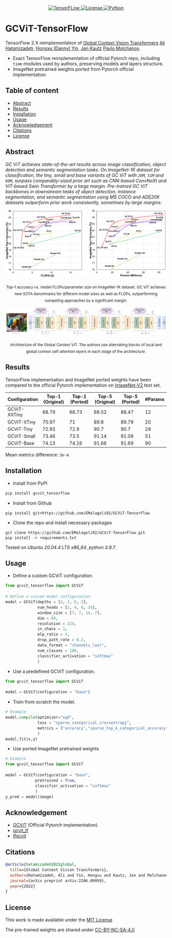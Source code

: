 <div align="center">

  <a href="https://www.tensorflow.org">![TensorFLow](https://img.shields.io/badge/TensorFlow-2.X-orange?style=for-the-badge) 
  <a href="https://github.com/EMalagoli92/GCViT-TensorFlow/blob/main/LICENSE">![License](https://img.shields.io/github/license/EMalagoli92/GCViT-TensorFlow?style=for-the-badge) 
  <a href="https://www.python.org">![Python](https://img.shields.io/badge/python-%3E%3D%203.9-blue?style=for-the-badge)</a>  
  
</div>

# GCViT-TensorFlow
TensorFlow 2.X reimplementation of [Global Context Vision Transformers](https://arxiv.org/pdf/2206.09959.pdf) [Ali Hatamizadeh](http://web.cs.ucla.edu/~ahatamiz),
[Hongxu (Danny) Yin](https://scholar.princeton.edu/hongxu), [Jan Kautz](https://jankautz.com/) [Pavlo Molchanov](https://www.pmolchanov.com/).

- Exact TensorFlow reimplementation of official Pytorch repo, including `timm` modules used by authors, preserving models and layers structure.
- ImageNet pretrained weights ported from Pytorch official implementation.

## Table of content
- [Abstract](#abstract)
- [Results](#results)
- [Installation](#installation)
- [Usage](#usage)
- [Acknowledgement](#acknowledgement)
- [Citations](#citations)
- [License](#license)

<div id="abstract"/>

## Abstract
*GC ViT  achieves state-of-the-art results across image classification, object detection and semantic segmentation tasks. On ImageNet-1K dataset for classification, the tiny, small and base variants of GC ViT with `28M`, `51M` and `90M`, surpass comparably-sized prior art such as CNN-based ConvNeXt and ViT-based Swin Transformer by a large margin. Pre-trained GC ViT backbones in downstream tasks of object detection, instance segmentation, 
and semantic segmentation using MS COCO and ADE20K datasets outperform prior work consistently, sometimes by large margins.*

![Alt text](https://raw.githubusercontent.com/EMalagoli92/GCViT-TensorFlow/main/assets/images/comp_plots.png?raw=true)
<p align = "center"> <sub>Top-1 accuracy vs. model FLOPs/parameter size on ImageNet-1K dataset. GC ViT achieves
new SOTA benchmarks for different model sizes as well as FLOPs, outperforming competing approaches by a
significant margin.</sub> </p>

![Alt text](https://github.com/EMalagoli92/GCViT-TensorFlow/raw/main/assets/images/arch.png?raw=true)
<p align = "center"><sub>Architecture of the Global Context ViT. The authors use alternating blocks of local and global
context self attention layers in each stage of the architecture.</sub></p>

<div id="results"/>

## Results
TensorFlow implementation and ImageNet ported weights have been compared to the official Pytorch implementation on [ImageNet-V2](https://www.tensorflow.org/datasets/catalog/imagenet_v2) test set.

| Configuration  | Top-1 (Original) | Top-1 (Ported) | Top-5 (Original) | Top-5 (Ported) | #Params
| ------------- | ------------- | ------------- | ------------- | ------------- | ------------- |
| GCViT-XXTiny  | 68.79 | 68.73 | 88.52 | 88.47 | 12 |
| GCViT-XTiny  | 70.97 | 71 | 89.8 | 89.79 | 20 | 20 |
| GCViT-Tiny  | 72.93 | 72.9| 90.7 | 90.7 | 28 | 
| GCViT-Small  | 73.46 | 73.5 | 91.14 | 91.08 | 51 |
| GCViT-Base  | 74.13 | 74.16 | 91.66 | 91.69 | 90 |

Mean metrics difference: `3e-4`.

<div id="installation"/>

## Installation
- Install from PyPI
```python
pip install gcvit_tensorflow
```
- Install from Github
```
pip install git+https://github.com/EMalagoli92/GCViT-TensorFlow
```
- Clone the repo and install necessary packages 
```
git clone https://github.com/EMalagoli92/GCViT-TensorFlow.git
pip install -r requirements.txt
```

Tested on *Ubuntu 20.04.4 LTS x86_64*, *python 3.9.7*.

<div id="usage"/>

## Usage
- Define a custom GCViT configuration.
```python
from gcvit_tensorflow import GCViT

# Define a custom model configuration
model = GCViT(depths = [2, 2, 6, 2],
              num_heads = [2, 4, 8, 16],
              window_size = [7, 7, 14, 7],
              dim = 64,
              resolution = 224,
              in_chans = 3,
              mlp_ratio = 3,
              drop_path_rate = 0.2,
              data_format = "channels_last",
              num_classes = 100,
              classifier_activation = "softmax"
              )
```
- Use a predefined GCViT configuration.
```python
from gcvit_tensorflow import GCViT
    
model = GCViT(configuration = "base")
```
- Train from scratch the model.
```python    
# Example
model.compile(optimizer="sgd",
              loss = "sparse_categorical_crossentropy",
              metrics = ["accuracy","sparse_top_k_categorical_accuracy"]
              )
model.fit(x,y)              
```
- Use ported ImageNet pretrained weights
```python
# Example
from gcvit_tensorflow import GCViT

model = GCViT(configuration = "base",
             pretrained = True, 
             classifier_activation = "softmax"
             )
y_pred = model(image)
```

<div id="acknowledgement"/>

## Acknowledgement
- [GCViT](https://github.com/nvlabs/gcvit) (Official Pytorch implementation)
- [gcvit_tf](https://github.com/awsaf49/gcvit-tf)
- [tfgcvit](https://github.com/shkarupa-alex/tfgcvit)

<div id="citations"/>

## Citations
```bibtex
@article{hatamizadeh2022global,
  title={Global Context Vision Transformers},
  author={Hatamizadeh, Ali and Yin, Hongxu and Kautz, Jan and Molchanov, Pavlo},
  journal={arXiv preprint arXiv:2206.09959},
  year={2022}
}
```

<div id="license"/>

## License
This work is made available under the [MIT License](https://github.com/EMalagoli92/GCViT-TensorFlow/blob/main/LICENSE)

The pre-trained weights are shared under [CC-BY-NC-SA-4.0](https://creativecommons.org/licenses/by-nc-sa/4.0/)
